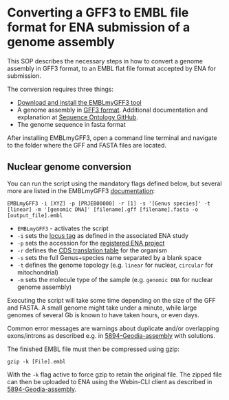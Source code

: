 # Converting a GFF3 to EMBL file format for ENA submission of a genome assembly

This SOP describes the necessary steps in how to convert a genome assembly in GFF3 format, to an EMBL flat file format accepted by ENA for submission.

The conversion requires three things:

- [Download and install the EMBLmyGFF3 tool](https://github.com/NBISweden/EMBLmyGFF3)
- A genome assembly in [GFF3 format](https://www.ncbi.nlm.nih.gov/datasets/docs/v1/reference-docs/file-formats/about-ncbi-gff3/). Additional documentation and explanation at [Sequence Ontology GitHub](https://github.com/The-Sequence-Ontology/Specifications/blob/master/gff3.md).
- The genome sequence in fasta format

After installing EMBLmyGFF3, open a command line terminal and navigate to the folder where the GFF and FASTA files are located. 

## Nuclear genome conversion
You can run the script using the mandatory flags defined below, but several more are listed in the EMBLmyGFF3 [documentation](https://github.com/NBISweden/EMBLmyGFF3):

```
EMBLmyGFF3 -i [XYZ] -p [PRJEB00000] -r [1] -s '[Genus species]' -t [linear] -m '[genomic DNA]' [filename].gff [filename].fasta -o [output_file].embl                        
```
- `EMBLmyGFF3` - activates the script
- `-i` sets the [locus tag](https://github.com/NBISweden/data-submission-documentation/blob/95118f344707b3a1003cd153168cb7c08d8ca55f/ENA/SOP/locus_tag_registration.md) as defined in the associated ENA study
- `-p` sets the accession for the [registered ENA project](https://github.com/NBISweden/data-submission-documentation/blob/95118f344707b3a1003cd153168cb7c08d8ca55f/ENA/SOP/study_registration_and_description.md)
- `-r` defines the [CDS translation table](https://www.ncbi.nlm.nih.gov/Taxonomy/Utils/wprintgc.cgi) for the organism 
- `-s` sets the full Genus+species name separated by a blank space
- `-t` defines the genome topology (e.g. `linear` for nuclear, `circular` for mitochondrial)
- `-m` sets the molecule type of the sample (e.g. `genomic DNA` for nuclear genome assembly)

Executing the script will take some time depending on the size of the GFF and FASTA. A small genome might take under a minute, while large genomes of several Gb is known to have taken hours, or even days.

Common error messages are warnings about duplicate and/or overlapping exons/introns as described e.g. in [5894-Geodia-assembly](https://github.com/NBISweden/data-submission-documentation/blob/95118f344707b3a1003cd153168cb7c08d8ca55f/ENA/5894-Geodia-assembly/README.md) with solutions.

The finished EMBL file must then be compressed using gzip:

```
gzip -k [File].embl
````
With the `-k` flag active to force gzip to retain the original file. The zipped file can then be uploaded to ENA using the Webin-CLI client as described in [5894-Geodia-assembly](https://github.com/NBISweden/data-submission-documentation/blob/95118f344707b3a1003cd153168cb7c08d8ca55f/ENA/5894-Geodia-assembly/README.md).
